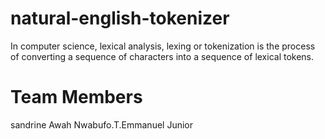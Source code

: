 # natural-english-tokenizer
In computer science, lexical analysis, lexing or tokenization is the process of converting a sequence of characters into a sequence of lexical tokens.

# Team Members
sandrine Awah 
Nwabufo.T.Emmanuel Junior 

